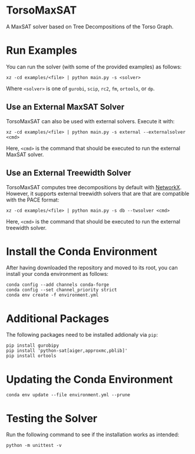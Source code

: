 # TorsoMaxSAT
A MaxSAT solver based on Tree Decompositions of the Torso Graph.

# Run Examples

You can run the solver (with some of the provided examples) as follows:
```
xz -cd examples/<file> | python main.py -s <solver>
```
Where `<solver>` is one of `gurobi`, `scip`, `rc2`, `fm`, `ortools`, or `dp`.

## Use an External MaxSAT Solver
TorsoMaxSAT can also be used with external solvers. Execute it with:
```
xz -cd examples/<file> | python main.py -s external --externalsolver <cmd>
```
Here, `<cmd>` is the command that should be executed to run the external MaxSAT solver.

## Use an External Treewidth Solver
TorsoMaxSAT computes tree decompositions by default with [NetworkX](https://networkx.org).
However, it supports external treewidth solvers that are that are compatible with the PACE format:

```
xz -cd examples/<file> | python main.py -s db --twsolver <cmd>
```
Here, `<cmd>` is the command that should be executed to run the external treewidth solver.


# Install the Conda Environment
After having downloaded the repository and moved to its root, you can install your conda environment as follows:

```
conda config --add channels conda-forge
conda config --set channel_priority strict
conda env create -f environment.yml
```

# Additional Packages

The following packages need to be installed addionaly via `pip`:

```
pip install gurobipy
pip install 'python-sat[aiger,approxmc,pblib]'
pip install ortools
```

# Updating the Conda Environment
```
conda env update --file environment.yml --prune
```

# Testing the Solver
Run the following command to see if the installation works as intended:
```
python -m unittest -v
```


